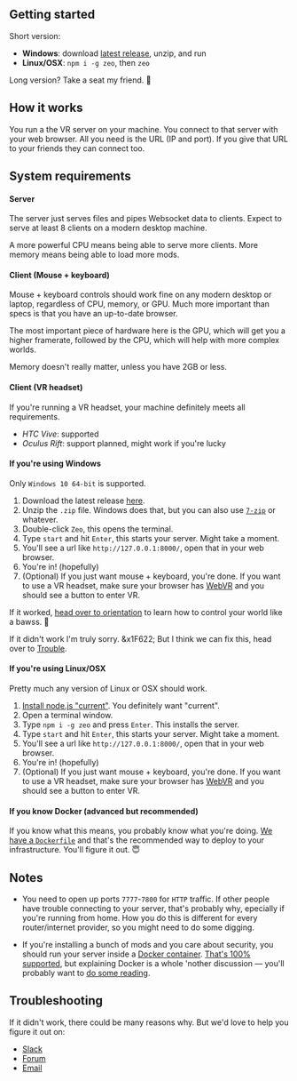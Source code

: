 ## Getting started

Short version:

- **Windows**: download [latest release](https://github.com/modulesio/zeo/releases), unzip, and run
- **Linux/OSX**: `npm i -g zeo`, then `zeo`

Long version? Take a seat my friend. &#x1F64F;

## How it works

You run a the VR server on your machine. You connect to that server with your web browser. All you need is the URL (IP and port). If you give that URL to your friends they can connect too.

## System requirements

#### Server

The server just serves files and pipes Websocket data to clients. Expect to serve at least 8 clients on a modern desktop machine.

A more powerful CPU means being able to serve more clients. More memory means being able to load more mods.

#### Client (Mouse + keyboard)

Mouse + keyboard controls should work fine on any modern desktop or laptop, regardless of CPU, memory, or GPU. Much more important than specs is that you have an up-to-date browser.

The most important piece of hardware here is the GPU, which will get you a higher framerate, followed by the CPU, which will help with more complex worlds.

Memory doesn't really matter, unless you have 2GB or less.

#### Client (VR headset)

If you're running a VR headset, your machine definitely meets all requirements.

- *HTC Vive*: supported
- *Oculus Rift*: support planned, might work if you're lucky

#### If you're using Windows

Only `Windows 10 64-bit` is supported.

1. Download the latest release [here](https://github.com/modulesio/zeo/releases).
1. Unzip the `.zip` file. Windows does that, but you can also use [`7-zip`](http://www.7-zip.org/download.html) or whatever.
1. Double-click `Zeo`, this opens the terminal.
1. Type `start` and hit `Enter`, this starts your server. Might take a moment.
1. You'll see a url like `http://127.0.0.1:8000/`, open that in your web browser.
1. You're in! (hopefully)
1. (Optional) If you just want mouse + keyboard, you're done. If you want to use a VR headset, make sure your browser has [WebVR](https://webvr.info/) and you should see a button to enter VR.

If it worked, [head over to orientation](/docs/orientation) to learn how to control your world like a bawss. &#x1F389;

If it didn't work I'm truly sorry. &x1F622; But I think we can fix this, head over to [Trouble](#Troubleshooting).

#### If you're using Linux/OSX

Pretty much any version of Linux or OSX should work.

1. [Install node.js "current"](https://nodejs.org/en/download/current/). You definitely want "current".
1. Open a terminal window.
1. Type `npm i -g zeo` and press `Enter`. This installs the server.
1. Type `start` and hit `Enter`, this starts your server. Might take a moment.
1. You'll see a url like `http://127.0.0.1:8000/`, open that in your web browser.
1. You're in! (hopefully)
1. (Optional) If you just want mouse + keyboard, you're done. If you want to use a VR headset, make sure your browser has [WebVR](https://webvr.info/) and you should see a button to enter VR.

#### If you know Docker (advanced but recommended)

If you know what this means, you probably know what you're doing. [We have a `Dockerfile`](https://github.com/modulesio/zeo/blob/master/Dockerfile) and that's the recommended way to deploy to your infrastructure. You'll figure it out. &#x1F607;

## Notes

- You need to open up ports `7777`-`7800` for `HTTP` traffic. If other people have trouble connecting to your server, that's probably why, epecially if you're running from home. How you do this is different for every router/internet provider, so you might need to do some digging.

- If you're installing a bunch of mods and you care about security, you should run your server inside a [Docker container](https://docker.com/). [That's 100% supported](https://github.com/modulesio/zeo/blob/master/Dockerfile), but explaining Docker is a whole 'nother discussion &mdash; you'll probably want to [do some reading](https://docs.docker.com/get-started/).

## Troubleshooting

If it didn't work, there could be many reasons why. But we'd love to help you figure it out on:

- [Slack](https://zeovr.slack.com/)
- [Forum](https://zeovr.io/forum/)
- [Email](mailto:support@zeovr.io)
